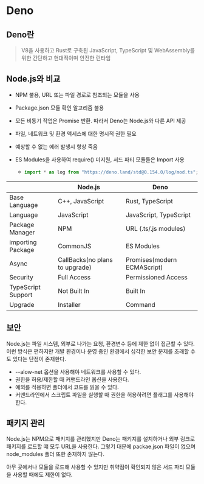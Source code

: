 # Deno

## Deno란

> V8을 사용하고 Rust로 구축된 JavaScript, TypeScript 및 WebAssembly를 위한 간단하고 현대적이며 안전한 런타임



## Node.js와 비교

* NPM 불용, URL 또는 파일 경로로 참조되는 모듈을 사용

* Package.json 모듈 확인 알고리즘 불용

* 모든 비동기 작업은 Promise 반환. 따라서 Deno는 Node.js와 다른 API 제공

* 파일, 네트워크 및 환경 액세스에 대한 명시적 권한 필요

* 예상할 수 없는 에러 발생시 항상 죽음

* ES Modules을 사용하여 require() 미지원, 서드 파티 모듈들은 Import 사용

  * ```typescript
    import * as log from "https://deno.land/std@0.154.0/log/mod.ts";
    ```

|                    | Node.js                        | Deno                        |
| ------------------ | ------------------------------ | --------------------------- |
| Base Language      | C++, JavaScript                | Rust, TypeScript            |
| Language           | JavaScript                     | JavaScript, TypeScript      |
| Package Manager    | NPM                            | URL (.ts/.js modules)       |
| importing Package  | CommonJS                       | ES Modules                  |
| Async              | CallBacks(no plans to upgrade) | Promises(modern ECMAScript) |
| Security           | Full Access                    | Permissioned Access         |
| TypeScript Support | Not Built In                   | Built In                    |
| Upgrade            | Installer                      | Command                     |



## 보안

Node.js는 파일 시스템, 외부로 나가는 요청, 환경변수 등에 제한 없이 접근할 수 있다. 이런 방식은 편하지만 개발 환경이나 운영 중인 환경에서 심각한 보안 문제를 초래할 수도 있다는 단점이 존재한다.

* --alow-net 옵션을 사용해야 네트워크를 사용할 수 있다.
* 권한을 허용/제한할 때 커맨드라인 옵션을 사용한다.
* 예외를 적용하면 폴더에서 코드를 읽을 수 있다.
* 커맨드라인에서 스크립트 파일을 실행할 때 권한을 허용하려면 플래그를 사용해야 한다.

## 패키지 관리

Node.js는 NPM으로 패키지를 관리했지만 Deno는 패키지를 설치하거나 외부 링크로 패키지를 로드할 떄 모두 URL을 사용한다. 그렇기 대문에 packae.json 파일이 없으며 node_modules 폴더 또한 존재하지 않는다.

아무 곳에서나 모듈을 로드해 사용할 수 있지만 취약점이 확인되지 않은 서드 파티 모듈을 사용할 때에도 제한이 없다.
